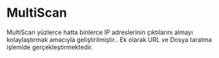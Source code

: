 # MultiScan
 MultiScan yüzlerce hatta binlerce IP adreslerinin çıktılarını almayı kolaylaştırmak amacıyla geliştirilmiştir.. Ek olarak URL ve Dosya taratma işlemide gerçekleştirmektedir.
